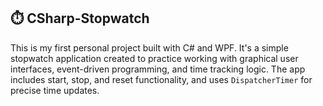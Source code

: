 ## ⏱️ CSharp-Stopwatch

This is my first personal project built with C# and WPF.
It's a simple stopwatch application created to practice working with graphical user interfaces, event-driven programming, and time tracking logic.
The app includes start, stop, and reset functionality, and uses `DispatcherTimer` for precise time updates.

